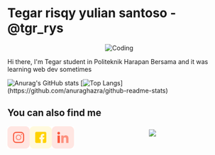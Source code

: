 # Tegar risqy yulian santoso - @tgr_rys

<p align="center">
<img  alt="Coding" width="300" src="https://cdn.dribbble.com/users/1162077/screenshots/3848914/programmer.gif">
</p>


Hi there, I'm Tegar student in Politeknik Harapan Bersama and it was learning web dev sometimes 

![Anurag's GitHub stats](https://github-readme-stats.vercel.app/api?username=TegarRizky123&show_icons=true&theme=radical)
[![Top Langs](https://github-readme-stats.vercel.app/api/top-langs/?username=TegarRizky123&layout=compact&theme=radical&width="100")](https://github.com/anuraghazra/github-readme-stats)


## You can also find me

<a href="https://instagram.com/tgr_rys"><img align="left" width="50" height="50" src="assets/ig.png?raw=true"></a>
<a href="https://www.facebook.com/tegar.santoso.372"><img align="left" width="50" height="50" src="assets/fb.png?raw=true"></a>
<a href="https://www.linkedin.com/mwlite/in/tegar-rys-640838246"><img align="left" width="50" height="50" src="assets/linkedin.png?raw=true"></a>

###
<p align="center">
<img align="center"src="https://komarev.com/ghpvc/?username=TegarRizky123-github-username&color=ff0099"</a>
</p>

